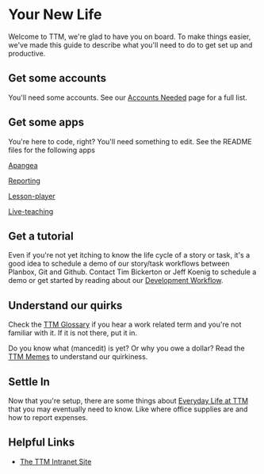 # Your New Life

Welcome to TTM, we're glad to have you on board. To make things easier, we've made this guide to describe what you'll need to do to get set up and productive.

## Get some accounts

You'll need some accounts. See our [Accounts Needed](accounts-needed.md) page for a full list.

## Get some apps

You're here to code, right? You'll need something to edit.
See the README files for the following apps

[Apangea](https://github.com/thinkthroughmath/apangea/blob/rc/README.md)

[Reporting](https://github.com/thinkthroughmath/reporting/blob/rc/README.md)

[Lesson-player](https://github.com/thinkthroughmath/lesson-player/blob/rc/README.md)

[Live-teaching](https://github.com/thinkthroughmath/live_teaching/blob/rc/README.md)

## Get a tutorial

Even if you're not yet itching to know the life cycle of a story or task, it's a good idea to schedule a demo of our story/task workflows between Planbox, Git and Github. Contact Tim Bickerton or Jeff Koenig to schedule a demo or get started by reading about our [Development Workflow](/workflows/development.md).

## Understand our quirks

Check the [TTM Glossary](/Glossary.md) if you hear a work related term and you're not familiar with it. If it is not there, put it in.

Do you know what (mancedit) is yet? Or why you owe a dollar? Read the [TTM Memes](/misc/memes.md) to understand our quirkiness.

## Settle In

Now that you're setup, there are some things about [Everyday Life at TTM](/onboarding/everyday-life-at-ttm.md) that you may eventually need to know. Like where office supplies are and how to report expenses.


## Helpful Links

- [The TTM Intranet Site](http://intranet.thinkthroughmath.com)
